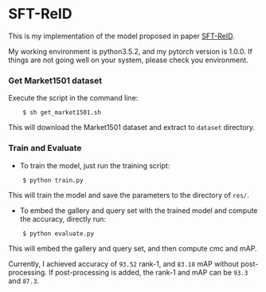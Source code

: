 # SFT-ReID

This is my implementation of the model proposed in paper [SFT-ReID](https://arxiv.org/abs/1811.11405).

My working environment is python3.5.2, and my pytorch version is 1.0.0. If things are not going well on your system, please check you environment.



### Get Market1501 dataset
Execute the script in the command line:
```
    $ sh get_market1501.sh
```
This will download the Market1501 dataset and extract to `dataset` directory.


### Train and Evaluate
* To train the model, just run the training script:  
```
    $ python train.py
```
This will train the model and save the parameters to the directory of ```res/```.

* To embed the gallery and query set with the trained model and compute the accuracy, directly run:
```
    $ python evaluate.py
```
This will embed the gallery and query set, and then compute cmc and mAP.  

Currently, I achieved accuracy of `93.52` rank-1, and `83.18` mAP without post-processing. If post-processing is added, the rank-1 and mAP can be `93.3` and `87.3`.

